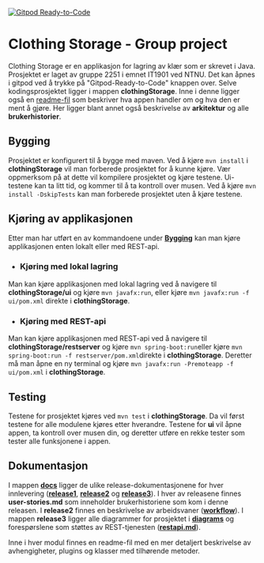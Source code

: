 [![Gitpod Ready-to-Code](https://img.shields.io/badge/Gitpod-Ready--to--Code-blue?logo=gitpod)](https://gitpod.stud.ntnu.no/#https://gitlab.stud.idi.ntnu.no/it1901/groups-2022/gr2251/gr2251.git)

# Clothing Storage - Group project

Clothing Storage er en applikasjon for lagring av klær som er skrevet i Java. Prosjektet er laget av gruppe 2251 i emnet IT1901 ved NTNU. Det kan åpnes i gitpod ved å trykke på "Gitpod-Ready-to-Code" knappen over. Selve kodingsprosjektet ligger i mappen **clothingStorage**. Inne i denne ligger også en [readme-fil](clothingStorage/readme.md#ClothingStorage) som beskriver hva appen handler om og hva den er ment å gjøre. Her ligger blant annet også beskrivelse av **arkitektur** og alle **brukerhistorier**.

## Bygging

Prosjektet er konfigurert til å bygge med maven. Ved å kjøre `mvn install` i **clothingStorage** vil man forberede prosjektet for å kunne kjøre. Vær oppmerksom på at dette vil kompilere prosjektet og kjøre testene. Ui-testene kan ta litt tid, og kommer til å ta kontroll over musen. Ved å kjøre `mvn install -DskipTests` kan man forberede prosjektet uten å kjøre testene.

## Kjøring av applikasjonen

Etter man har utført en av kommandoene under **[Bygging](readme.md#bygging)** kan man kjøre applikasjonen enten lokalt eller med REST-api. 

- ### Kjøring med lokal lagring

Man kan kjøre applikasjonen med lokal lagring ved å navigere til **clothingStorage/ui** og kjøre `mvn javafx:run`, eller kjøre `mvn javafx:run -f ui/pom.xml` direkte i **clothingStorage**.

- ### Kjøring med REST-api

Man kan kjøre applikasjonen med REST-api ved å navigere til **clothingStorage/restserver** og kjøre `mvn spring-boot:run`eller kjøre `mvn spring-boot:run -f restserver/pom.xml`direkte i **clothingStorage**. Deretter må man åpne en ny terminal og kjøre `mvn javafx:run -Premoteapp -f ui/pom.xml` i **clothingStorage**.

## Testing

Testene for prosjektet kjøres ved `mvn test` i **clothingStorage**. Da vil først testene for alle modulene kjøres etter hverandre. Testene for **ui** vil åpne appen, ta kontroll over musen din, og deretter utføre en rekke tester som tester alle funksjonene i appen.

## Dokumentasjon 

I mappen **[docs](docs)** ligger de ulike release-dokumentasjonene for hver innlevering (**[release1](docs/release1/readme.md)**, **[release2](docs/release2/readme.md)** og **[release3](docs/release3/readme.md)**). I hver av releasene finnes **user-stories.md** som inneholder brukerhistoriene som kom i denne releasen. I **release2** finnes en beskrivelse av arbeidsvaner (**[workflow](docs/release2/workflow.md)**). I mappen **release3** ligger alle diagrammer for prosjektet i **[diagrams](docs/release3/diagrams)** og forespørslene som støttes av REST-tjenesten (**[restapi.md](docs/release3/restapi.md)**).

Inne i hver modul finnes en readme-fil med en mer detaljert beskrivelse av avhengigheter, plugins og klasser med tilhørende metoder.
